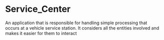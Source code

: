 # Service_Center
An application that is responsible for handling simple processing that occurs at a vehicle service station.
It considers all the entities involved and makes it easier for them to interact
